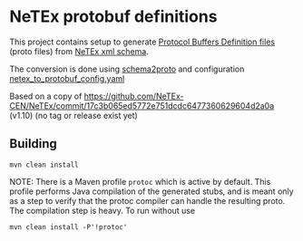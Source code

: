 # NeTEx protobuf definitions

This project contains setup to generate [Protocol Buffers Definition files](https://developers.google.com/protocol-buffers/) (proto files) from [NeTEx xml schema](https://github.com/entur/NeTEx).

The conversion is done using [schema2proto](https://github.com/entur/schema2proto) and configuration [netex_to_protobuf_config.yaml](netex_to_protobuf_config.yaml)

Based on a copy of https://github.com/NeTEx-CEN/NeTEx/commit/17c3b065ed5772e751dcdc6477360629604d2a0a (v1.10) (no tag or release exist yet)

## Building

`mvn clean install`

NOTE: 
There is a Maven profile `protoc` which is active by default. This profile performs Java compilation of the generated stubs, and is meant only as a step to verify that the protoc compiler can handle the resulting proto. The compilation step is heavy. To run without use

`mvn clean install -P'!protoc'`
